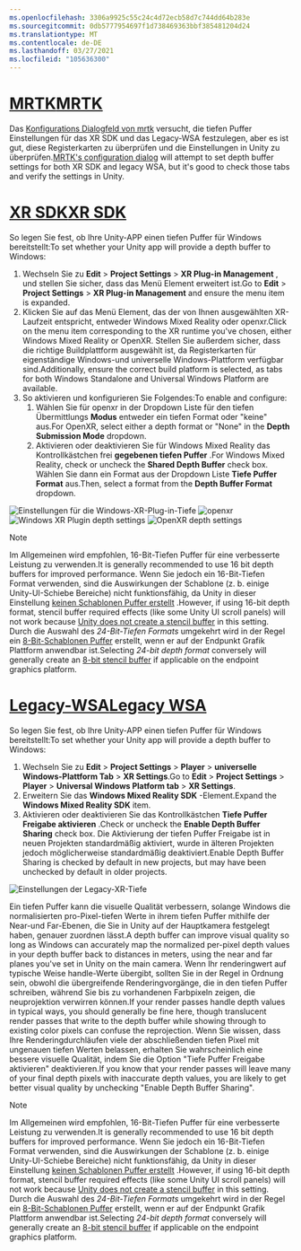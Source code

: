 ```yaml
---
ms.openlocfilehash: 3306a9925c55c24c4d72ecb58d7c744dd64b283e
ms.sourcegitcommit: 0db5777954697f1d738469363bbf385481204d24
ms.translationtype: MT
ms.contentlocale: de-DE
ms.lasthandoff: 03/27/2021
ms.locfileid: "105636300"
---
```

# <a name="mrtk"></a>[<span data-ttu-id="5c3c9-101">MRTK</span><span class="sxs-lookup"><span data-stu-id="5c3c9-101">MRTK</span></span>](#tab/mrtk)
<!-- NEVER CHANGE THE ABOVE LINE! -->

<span data-ttu-id="5c3c9-102">Das [Konfigurations Dialogfeld von mrtk](https://docs.microsoft.com/windows/mixed-reality/mrtk-unity/configuration/mrtk-configuration-dialog) versucht, die tiefen Puffer Einstellungen für das XR SDK und das Legacy-WSA festzulegen, aber es ist gut, diese Registerkarten zu überprüfen und die Einstellungen in Unity zu überprüfen.</span><span class="sxs-lookup"><span data-stu-id="5c3c9-102">[MRTK's configuration dialog](https://docs.microsoft.com/windows/mixed-reality/mrtk-unity/configuration/mrtk-configuration-dialog) will attempt to set depth buffer settings for both XR SDK and legacy WSA, but it's good to check those tabs and verify the settings in Unity.</span></span>

# <a name="xr-sdk"></a>[<span data-ttu-id="5c3c9-103">XR SDK</span><span class="sxs-lookup"><span data-stu-id="5c3c9-103">XR SDK</span></span>](#tab/xr)
<!-- NEVER CHANGE THE ABOVE LINE! -->

<span data-ttu-id="5c3c9-104">So legen Sie fest, ob Ihre Unity-APP einen tiefen Puffer für Windows bereitstellt:</span><span class="sxs-lookup"><span data-stu-id="5c3c9-104">To set whether your Unity app will provide a depth buffer to Windows:</span></span>

1. <span data-ttu-id="5c3c9-105">Wechseln Sie zu **Edit**  >  **Project Settings**  >  **XR Plug-in Management** , und stellen Sie sicher, dass das Menü Element erweitert ist.</span><span class="sxs-lookup"><span data-stu-id="5c3c9-105">Go to **Edit** > **Project Settings** > **XR Plug-in Management** and ensure the menu item is expanded.</span></span>
2. <span data-ttu-id="5c3c9-106">Klicken Sie auf das Menü Element, das der von Ihnen ausgewählten XR-Laufzeit entspricht, entweder Windows Mixed Reality oder openxr.</span><span class="sxs-lookup"><span data-stu-id="5c3c9-106">Click on the menu item corresponding to the XR runtime you've chosen, either Windows Mixed Reality or OpenXR.</span></span> <span data-ttu-id="5c3c9-107">Stellen Sie außerdem sicher, dass die richtige Buildplattform ausgewählt ist, da Registerkarten für eigenständige Windows-und universelle Windows-Plattform verfügbar sind.</span><span class="sxs-lookup"><span data-stu-id="5c3c9-107">Additionally, ensure the correct build platform is selected, as tabs for both Windows Standalone and Universal Windows Platform are available.</span></span>
3. <span data-ttu-id="5c3c9-108">So aktivieren und konfigurieren Sie Folgendes:</span><span class="sxs-lookup"><span data-stu-id="5c3c9-108">To enable and configure:</span></span>
    1. <span data-ttu-id="5c3c9-109">Wählen Sie für openxr in der Dropdown Liste für den tiefen Übermittlungs **Modus** entweder ein tiefen Format oder "keine" aus.</span><span class="sxs-lookup"><span data-stu-id="5c3c9-109">For OpenXR, select either a depth format or "None" in the **Depth Submission Mode** dropdown.</span></span>
    2. <span data-ttu-id="5c3c9-110">Aktivieren oder deaktivieren Sie für Windows Mixed Reality das Kontrollkästchen frei **gegebenen tiefen Puffer** .</span><span class="sxs-lookup"><span data-stu-id="5c3c9-110">For Windows Mixed Reality, check or uncheck the **Shared Depth Buffer** check box.</span></span> <span data-ttu-id="5c3c9-111">Wählen Sie dann ein Format aus der Dropdown Liste **Tiefe Puffer Format** aus.</span><span class="sxs-lookup"><span data-stu-id="5c3c9-111">Then, select a format from the **Depth Buffer Format** dropdown.</span></span>

<span data-ttu-id="5c3c9-112">![Einstellungen für die Windows-XR-Plug-in-Tiefe ](../../images/xrsdk-winxr-depth.png)
 ![ openxr](../../images/xrsdk-openxr-depth.png)</span><span class="sxs-lookup"><span data-stu-id="5c3c9-112">![Windows XR Plugin depth settings](../../images/xrsdk-winxr-depth.png)
![OpenXR depth settings](../../images/xrsdk-openxr-depth.png)</span></span>

> [!NOTE]
> <span data-ttu-id="5c3c9-113">Im Allgemeinen wird empfohlen, 16-Bit-Tiefen Puffer für eine verbesserte Leistung zu verwenden.</span><span class="sxs-lookup"><span data-stu-id="5c3c9-113">It is generally recommended to use 16 bit depth buffers for improved performance.</span></span> <span data-ttu-id="5c3c9-114">Wenn Sie jedoch ein 16-Bit-Tiefen Format verwenden, sind die Auswirkungen der Schablone (z. b. einige Unity-UI-Schiebe Bereiche) nicht funktionsfähig, da Unity in dieser Einstellung [keinen Schablonen Puffer erstellt](https://docs.unity3d.com/ScriptReference/RenderTexture-depth.html) .</span><span class="sxs-lookup"><span data-stu-id="5c3c9-114">However, if using 16-bit depth format, stencil buffer required effects (like some Unity UI scroll panels) will not work because [Unity does not create a stencil buffer](https://docs.unity3d.com/ScriptReference/RenderTexture-depth.html) in this setting.</span></span> <span data-ttu-id="5c3c9-115">Durch die Auswahl des *24-Bit-Tiefen Formats* umgekehrt wird in der Regel ein [8-Bit-Schablonen Puffer](https://docs.unity3d.com/Manual/SL-Stencil.html) erstellt, wenn er auf der Endpunkt Grafik Plattform anwendbar ist.</span><span class="sxs-lookup"><span data-stu-id="5c3c9-115">Selecting *24-bit depth format* conversely will generally create an [8-bit stencil buffer](https://docs.unity3d.com/Manual/SL-Stencil.html) if applicable on the endpoint graphics platform.</span></span>

# <a name="legacy-wsa"></a>[<span data-ttu-id="5c3c9-116">Legacy-WSA</span><span class="sxs-lookup"><span data-stu-id="5c3c9-116">Legacy WSA</span></span>](#tab/wsa)
<!-- NEVER CHANGE THE ABOVE LINE! -->

<span data-ttu-id="5c3c9-117">So legen Sie fest, ob Ihre Unity-APP einen tiefen Puffer für Windows bereitstellt:</span><span class="sxs-lookup"><span data-stu-id="5c3c9-117">To set whether your Unity app will provide a depth buffer to Windows:</span></span>

1. <span data-ttu-id="5c3c9-118">Wechseln Sie zu **Edit**  >  **Project Settings**  >  **Player**  >  **universelle Windows-Plattform Tab**  >  **XR Settings**.</span><span class="sxs-lookup"><span data-stu-id="5c3c9-118">Go to **Edit** > **Project Settings** > **Player** > **Universal Windows Platform tab** > **XR Settings**.</span></span>
2. <span data-ttu-id="5c3c9-119">Erweitern Sie das **Windows Mixed Reality SDK** -Element.</span><span class="sxs-lookup"><span data-stu-id="5c3c9-119">Expand the **Windows Mixed Reality SDK** item.</span></span>
3. <span data-ttu-id="5c3c9-120">Aktivieren oder deaktivieren Sie das Kontrollkästchen **Tiefe Puffer Freigabe aktivieren** .</span><span class="sxs-lookup"><span data-stu-id="5c3c9-120">Check or uncheck the **Enable Depth Buffer Sharing** check box.</span></span> <span data-ttu-id="5c3c9-121">Die Aktivierung der tiefen Puffer Freigabe ist in neuen Projekten standardmäßig aktiviert, wurde in älteren Projekten jedoch möglicherweise standardmäßig deaktiviert.</span><span class="sxs-lookup"><span data-stu-id="5c3c9-121">Enable Depth Buffer Sharing is checked by default in new projects, but may have been unchecked by default in older projects.</span></span>

![Einstellungen der Legacy-XR-Tiefe](../../images/wmr-depth.png)

<span data-ttu-id="5c3c9-123">Ein tiefen Puffer kann die visuelle Qualität verbessern, solange Windows die normalisierten pro-Pixel-tiefen Werte in ihrem tiefen Puffer mithilfe der Near-und Far-Ebenen, die Sie in Unity auf der Hauptkamera festgelegt haben, genauer zuordnen lässt.</span><span class="sxs-lookup"><span data-stu-id="5c3c9-123">A depth buffer can improve visual quality so long as Windows can accurately map the normalized per-pixel depth values in your depth buffer back to distances in meters, using the near and far planes you've set in Unity on the main camera.</span></span> <span data-ttu-id="5c3c9-124">Wenn Ihr renderingwert auf typische Weise handle-Werte übergibt, sollten Sie in der Regel in Ordnung sein, obwohl die übergreifende Renderingvorgänge, die in den tiefen Puffer schreiben, während Sie bis zu vorhandenen Farbpixeln zeigen, die neuprojektion verwirren können.</span><span class="sxs-lookup"><span data-stu-id="5c3c9-124">If your render passes handle depth values in typical ways, you should generally be fine here, though translucent render passes that write to the depth buffer while showing through to existing color pixels can confuse the reprojection.</span></span>  <span data-ttu-id="5c3c9-125">Wenn Sie wissen, dass Ihre Renderingdurchläufen viele der abschließenden tiefen Pixel mit ungenauen tiefen Werten belassen, erhalten Sie wahrscheinlich eine bessere visuelle Qualität, indem Sie die Option "Tiefe Puffer Freigabe aktivieren" deaktivieren.</span><span class="sxs-lookup"><span data-stu-id="5c3c9-125">If you know that your render passes will leave many of your final depth pixels with inaccurate depth values, you are likely to get better visual quality by unchecking "Enable Depth Buffer Sharing".</span></span>

> [!NOTE]
> <span data-ttu-id="5c3c9-126">Im Allgemeinen wird empfohlen, 16-Bit-Tiefen Puffer für eine verbesserte Leistung zu verwenden.</span><span class="sxs-lookup"><span data-stu-id="5c3c9-126">It is generally recommended to use 16 bit depth buffers for improved performance.</span></span> <span data-ttu-id="5c3c9-127">Wenn Sie jedoch ein 16-Bit-Tiefen Format verwenden, sind die Auswirkungen der Schablone (z. b. einige Unity-UI-Schiebe Bereiche) nicht funktionsfähig, da Unity in dieser Einstellung [keinen Schablonen Puffer erstellt](https://docs.unity3d.com/ScriptReference/RenderTexture-depth.html) .</span><span class="sxs-lookup"><span data-stu-id="5c3c9-127">However, if using 16-bit depth format, stencil buffer required effects (like some Unity UI scroll panels) will not work because [Unity does not create a stencil buffer](https://docs.unity3d.com/ScriptReference/RenderTexture-depth.html) in this setting.</span></span> <span data-ttu-id="5c3c9-128">Durch die Auswahl des *24-Bit-Tiefen Formats* umgekehrt wird in der Regel ein [8-Bit-Schablonen Puffer](https://docs.unity3d.com/Manual/SL-Stencil.html) erstellt, wenn er auf der Endpunkt Grafik Plattform anwendbar ist.</span><span class="sxs-lookup"><span data-stu-id="5c3c9-128">Selecting *24-bit depth format* conversely will generally create an [8-bit stencil buffer](https://docs.unity3d.com/Manual/SL-Stencil.html) if applicable on the endpoint graphics platform.</span></span>